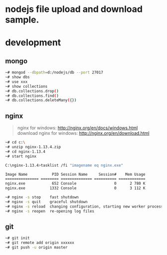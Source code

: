# nodejs file upload and download sample.

# development

## mongo

```bash
~# mongod --dbpath=d:/nodejs/db --port 27017
~# show dbs
~# use xxx
~# show collections
~# db.collections.drop()
~# db.collections.find()
~# db.collections.deleteMany({})
```

## nginx

> nginx for windows: http://nginx.org/en/docs/windows.html  
> download nginx for windows: http://nginx.org/en/download.html  

```bash
~# cd c:\
~# unzip nginx-1.13.4.zip
~# cd nginx-1.13.4
~# start nginx

C:\nginx-1.13.4>tasklist /fi "imagename eq nginx.exe"

Image Name           PID Session Name     Session#    Mem Usage
=============== ======== ============== ========== ============
nginx.exe            652 Console                 0      2 780 K
nginx.exe           1332 Console                 0      3 112 K

~# nginx -s stop	fast shutdown
~# nginx -s quit	graceful shutdown
~# nginx -s reload	changing configuration, starting new worker processes with a new configuration, graceful shutdown of old worker processes
~# nginx -s reopen	re-opening log files
```

## git

```bash
~# git init
~# git remote add origin xxxxxx
~# git push -u origin master
```
